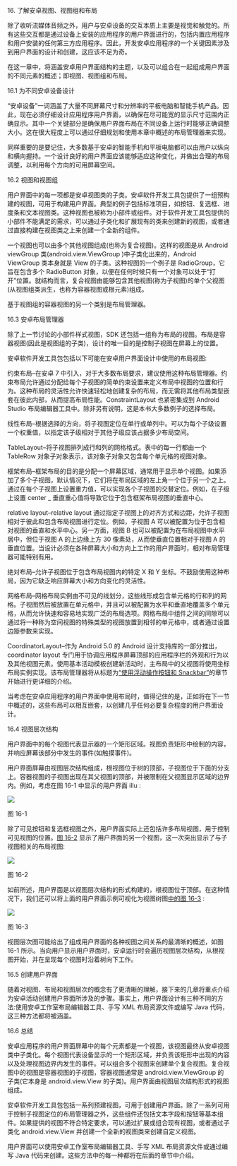 16\. 了解安卓视图、视图组和布局

除了收听流媒体音频之外，用户与安卓设备的交互本质上主要是视觉和触觉的。所有这些交互都是通过设备上安装的应用程序的用户界面进行的，包括内置应用程序和用户安装的任何第三方应用程序。因此，开发安卓应用程序的一个关键因素涉及到用户界面的设计和创建，这应该不足为奇。

在这一章中，将涵盖安卓用户界面结构的主题，以及可以组合在一起组成用户界面的不同元素的概述；即视图、视图组和布局。

16.1 为不同安卓设备设计

“安卓设备”一词涵盖了大量不同屏幕尺寸和分辨率的平板电脑和智能手机产品。因此，现在必须仔细设计应用程序用户界面，以确保在尽可能宽的显示尺寸范围内正确显示。其中一个关键部分是确保用户界面布局在不同设备上运行时能够正确调整大小。这在很大程度上可以通过仔细规划和使用本章中概述的布局管理器来实现。

同样重要的是要记住，大多数基于安卓的智能手机和平板电脑都可以由用户以纵向和横向握持。一个设计良好的用户界面应该能够适应这种变化，并做出合理的布局调整，以利用每个方向的可用屏幕空间。

16.2 视图和视图组

用户界面中的每一项都是安卓视图类的子类。安卓软件开发工具包提供了一组预构建的视图，可用于构建用户界面。典型的例子包括标准项目，如按钮、复选框、进度条和文本视图类。这种视图也被称为小部件或组件。对于软件开发工具包提供的小部件不能满足的需求，可以通过子类化和扩展现有的类来创建新的视图，或者通过直接构建在视图类之上来创建一个全新的组件。

一个视图也可以由多个其他视图组成(也称为复合视图)。这样的视图是从 Android viewGroup 类(android.view.ViewGroup )中子类化出来的，Android ViewGroup 类本身就是 View 的子类。这种视图的一个例子是 RadioGroup，它旨在包含多个 RadioButton 对象，以便在任何时候只有一个对象可以处于“打开”位置。就结构而言，复合视图由能够包含其他视图(称为子视图)的单个父视图(从视图组类派生，也称为容器视图或根元素)组成。

基于视图组的容器视图的另一个类别是布局管理器。

16.3 安卓布局管理器

除了上一节讨论的小部件样式视图，SDK 还包括一组称为布局的视图。布局是容器视图(因此是视图组的子类)，设计的唯一目的是控制子视图在屏幕上的位置。

安卓软件开发工具包包括以下可能在安卓用户界面设计中使用的布局视图:

约束布局–在安卓 7 中引入，对于大多数布局要求，建议使用这种布局管理器。约束布局允许通过分配给每个子视图的简单约束设置来定义布局中视图的位置和行为。这种布局的灵活性允许快速轻松地创建复杂的布局，而无需将其他布局类型嵌套在彼此内部，从而提高布局性能。ConstraintLayout 也紧密集成到 Android Studio 布局编辑器工具中。除非另有说明，这是本书大多数例子的选择布局。

线性布局–根据选择的方向，将子视图定位在单行或单列中。可以为每个子级设置一个权重值，以指定该子级相对于其他子级应该占据多少布局空间。

TableLayout–将子视图排列成行和列的网格格式。表中的每一行都由一个 TableRow 对象子对象表示，该对象子对象又包含每个单元格的视图对象。

框架布局–框架布局的目的是分配一个屏幕区域，通常用于显示单个视图。如果添加了多个子视图，默认情况下，它们将在布局区域的左上角一个位于另一个之上。通过在每个子视图上设置重力值，可以实现各个子视图的交替定位。例如，在子级上设置 center _ 垂直重心值将导致它位于包含框架布局视图的垂直中心。

relative layout–relative layout 通过指定子视图上的对齐方式和边距，允许子视图相对于彼此和包含布局视图进行定位。例如，子视图 A 可以被配置为位于包含相对视图的垂直和水平中心。另一方面，视图 B 也可以被配置为在布局视图中水平居中，但位于视图 A 的上边缘上方 30 像素处，从而使垂直位置相对于视图 A 的垂直位置。当设计必须在各种屏幕大小和方向上工作的用户界面时，相对布局管理器可能特别有用。

绝对布局–允许子视图位于包含布局视图内的特定 X 和 Y 坐标。不鼓励使用这种布局，因为它缺乏响应屏幕大小和方向变化的灵活性。

网格布局–网格布局实例由不可见的线划分，这些线形成包含单元格的行和列的网格。子视图然后被放置在单元格中，并且可以被配置为水平和垂直地覆盖多个单元格，从而允许快速和容易地实现广泛的布局选项。网格布局中组件之间的间隙可以通过将一种称为空间视图的特殊类型的视图放置到相邻的单元格中，或者通过设置边距参数来实现。

CoordinatorLayout–作为 Android 5.0 的 Android 设计支持库的一部分推出，coordinator layout 专门用于协调应用程序屏幕顶部的应用程序栏的外观和行为以及其他视图元素。使用基本活动模板创建新活动时，主布局中的父视图将使用坐标布局实例实现。该布局管理器将从标题为[“使用浮动操作按钮和 Snackbar”](46.html#_idTextAnchor926)的章节开始进行更详细的介绍。

当考虑在安卓应用程序的用户界面中使用布局时，值得记住的是，正如将在下一节中概述的，这些布局可以相互嵌套，以创建几乎任何必要复杂程度的用户界面设计。

16.4 视图层次结构

用户界面中的每个视图代表显示器的一个矩形区域。视图负责矩形中绘制的内容，并响应屏幕该部分中发生的事件(如触摸事件)。

用户界面屏幕由视图层次结构组成，根视图位于树的顶部，子视图位于下面的分支上。容器视图的子视图出现在其父视图的顶部，并被限制在父视图显示区域的边界内。例如，考虑在图 16-1 中显示的用户界面 illu :

![](img/Image2798.jpg)

图 16-1

除了可见按钮和复选框视图之外，用户界面实际上还包括许多布局视图，用于控制可见视图的位置。[图 16-2](#_idTextAnchor327) 显示了用户界面的另一个视图，这一次突出显示了与子视图相关的布局视图:

![](img/Image2808.jpg)

图 16-2

如前所述，用户界面是以视图层次结构的形式构建的，根视图位于顶部。在这种情况下，我们还可以将上面的用户界面示例可视化为视图树图[中的图 16-3](#_idTextAnchor329) :

![](img/Image2815.jpg)

图 16-3

视图层次图可能给出了组成用户界面的各种视图之间关系的最清晰的概述，如图 16-1 所示。当向用户显示用户界面时，安卓运行时会遍历视图层次结构，从根视图开始，并在呈现每个视图时沿着树向下工作。

16.5 创建用户界面

随着对视图、布局和视图层次的概念有了更清晰的理解，接下来的几章将重点介绍为安卓活动创建用户界面所涉及的步骤。事实上，用户界面设计有三种不同的方法:使用安卓工作室布局编辑器工具、手写 XML 布局资源文件或编写 Java 代码，这三种方法都将被涵盖。

16.6 总结

安卓应用程序的用户界面屏幕中的每个元素都是一个视图，该视图最终从安卓视图类中子类化。每个视图代表设备显示的一个矩形区域，并负责该矩形中出现的内容以及处理视图边界内发生的事件。可以组合多个视图来创建单个复合视图。复合视图中的视图是容器视图的子视图，容器视图通常是 android.view.ViewGroup 的子类(它本身是 android.view.View 的子类)。用户界面由视图层次结构形式的视图组成。

安卓软件开发工具包包括一系列预建视图，可用于创建用户界面。除了一系列可用于控制子视图定位的布局管理器之外，这些组件还包括文本字段和按钮等基本组件。如果提供的视图不符合特定要求，可以通过扩展或组合现有视图，或者通过子类化 android.view.View 并创建一个全新的视图类来创建自定义视图。

用户界面可以使用安卓工作室布局编辑器工具、手写 XML 布局资源文件或通过编写 Java 代码来创建。这些方法中的每一种都将在后面的章节中介绍。